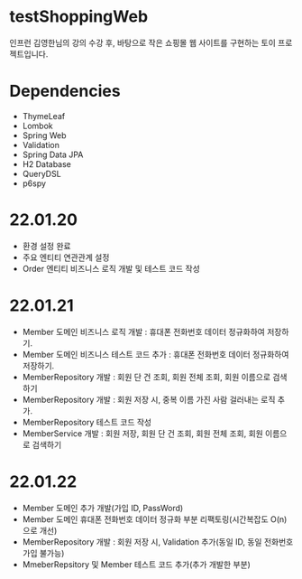 # testShoppingWeb
인프런 김영한님의 강의 수강 후, 바탕으로 작은 쇼핑몰 웹 사이트를 구현하는 토이 프로젝트입니다.

# Dependencies
- ThymeLeaf
- Lombok
- Spring Web
- Validation
- Spring Data JPA
- H2 Database
- QueryDSL
- p6spy



# 22.01.20
- 환경 설정 완료
- 주요 엔티티 연관관계 설정
- Order 엔티티 비즈니스 로직 개발 및 테스트 코드 작성

# 22.01.21
- Member 도메인 비즈니스 로직 개발 : 휴대폰 전화번호 데이터 정규화하여 저장하기.
- Member 도메인 비즈니스 테스트 코드 추가 : 휴대폰 전화번호 데이터 정규화하여 저장하기.
- MemberRepository 개발 : 회원 단 건 조회, 회원 전체 조회, 회원 이름으로 검색하기
- MemberRepository 개발 : 회원 저장 시, 중복 이름 가진 사람 걸러내는 로직 추가.
- MemberRepository 테스트 코드 작성
- MemberService 개발 : 회원 저장, 회원 단 건 조회, 회원 전체 조회, 회원 이름으로 검색하기


# 22.01.22
- Member 도메인 추가 개발(가입 ID, PassWord)
- Member 도메인 휴대폰 전화번호 데이터 정규화 부분 리팩토링(시간복잡도 O(n)으로 개선)
- MemberRepository 개발 : 회원 저장 시, Validation 추가(동일 ID, 동일 전화번호 가입 불가능) 
- MmeberRepsitory 및 Member 테스트 코드 추가(추가 개발한 부분) 
